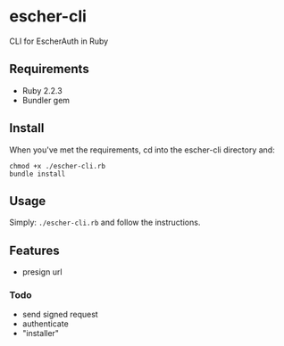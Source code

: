 # escher-cli
CLI for EscherAuth in Ruby

## Requirements
 - Ruby 2.2.3
 - Bundler gem

## Install
When you've met the requirements, cd into the escher-cli directory and:
```
chmod +x ./escher-cli.rb
bundle install
```

## Usage
Simply: `./escher-cli.rb` and follow the instructions.

## Features
 - presign url

### Todo
 - send signed request
 - authenticate
 - "installer"

